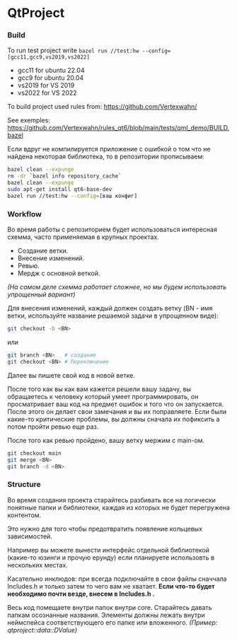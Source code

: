 # QtProject

### Build
To run test project write `bazel run //test:hw --config=[gcc11,gcc9,vs2019,vs2022]`
- gcc11 for ubuntu 22.04
- gcc9 for ubuntu 20.04
- vs2019 for VS 2019
- vs2022 for VS 2022

To build project used rules from: https://github.com/Vertexwahn/


See exemples: https://github.com/Vertexwahn/rules_qt6/blob/main/tests/qml_demo/BUILD.bazel

Если вдруг не компилируется приложение с ошибкой о том что не найдена некоторая библиотека, то в репозитории прописываем:
```bash
bazel clean --expunge
rm -dr `bazel info repository_cache`
bazel clean --expunge
sudo apt-get install qt6-base-dev
bazel run //test:hw --config=[ваш конфиг]
```

### Workflow
Во время работы с репозиторием будет использоваться интересная схемма, часто применяемая в крупных проектах.
- Создание ветки.
- Внесение изменений.
- Ревью.
- Мердж с основной веткой.

_(На самом деле схемма работает сложнее, но мы будем использовать упрощенный вариант)_

Для внесения изменений, каждый должен создать ветку (BN - имя ветки, используйте название решаемой задачи в упрощенном виде):

```bash
git checkout -b <BN>
```
или
```bash
git branch <BN>   # создание
git checkout <BN> # Переключение
```

Далее вы пишете свой код в новой ветке.

После того как вы как вам кажется решели вашу задачу, вы обращаетесь к человеку который умеет программировать, он просматривает ваш код на предмет ошибок и того что он запускается. После этого он делает свои замечания и вы их поправляете. Если были какие-то критические проблемы, вы должны сначала их пофиксить а потом пройти ревью еще раз.

После того как ревью пройдено, вашу ветку мержим с main-ом.
```bash
git checkout main
git merge <BN>
git branch -d <BN>
```

### Structure
Во время создания проекта старайтесь разбивать все на логически понятные папки и библиотеки, каждая из которых не будет перегружена контентом. 

Это нужно для того чтобы предотвратить появление кольцевых зависимостей.

Например вы можете вынести интерфейс отдельной библиотекой (какие-то юзинги и прочую ерунду) если планируете использовть в нескольких местах.

Касательно инклюдов: при всегда подключайте в свои файлы сначчала Includes.h и только затем то чего вам не хватает. **Если что-то будет необходимо почти везде, внесем в Includes.h .**

Весь код помещаете внутри папок внутри core. Старайтесь давать папкам осознанные названия. Элементы должны лежать внутри неймспейса соответствующего его папке или вложенного. _(Пример: qtproject::data::DValue)_
